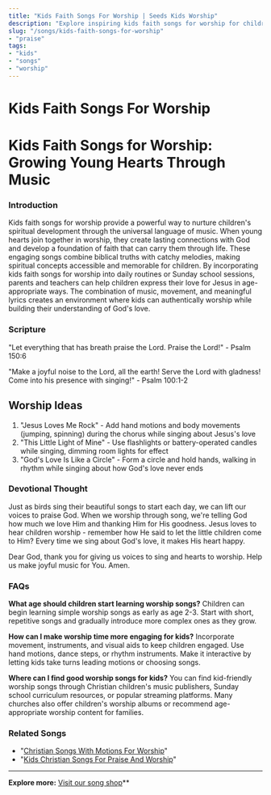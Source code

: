 ```yaml
---
title: "Kids Faith Songs For Worship | Seeds Kids Worship"
description: "Explore inspiring kids faith songs for worship for children's worship and faith development. Biblical music resources for families and ministry."
slug: "/songs/kids-faith-songs-for-worship"
- "praise"
tags:
- "kids"
- "songs"
- "worship"
---
```


# Kids Faith Songs For Worship

# Kids Faith Songs for Worship: Growing Young Hearts Through Music

### Introduction
Kids faith songs for worship provide a powerful way to nurture children's spiritual development through the universal language of music. When young hearts join together in worship, they create lasting connections with God and develop a foundation of faith that can carry them through life. These engaging songs combine biblical truths with catchy melodies, making spiritual concepts accessible and memorable for children. By incorporating kids faith songs for worship into daily routines or Sunday school sessions, parents and teachers can help children express their love for Jesus in age-appropriate ways. The combination of music, movement, and meaningful lyrics creates an environment where kids can authentically worship while building their understanding of God's love.

### Scripture
"Let everything that has breath praise the Lord. Praise the Lord!" - Psalm 150:6

"Make a joyful noise to the Lord, all the earth! Serve the Lord with gladness! Come into his presence with singing!" - Psalm 100:1-2

## Worship Ideas
1. "Jesus Loves Me Rock" - Add hand motions and body movements (jumping, spinning) during the chorus while singing about Jesus's love
2. "This Little Light of Mine" - Use flashlights or battery-operated candles while singing, dimming room lights for effect
3. "God's Love Is Like a Circle" - Form a circle and hold hands, walking in rhythm while singing about how God's love never ends

### Devotional Thought
Just as birds sing their beautiful songs to start each day, we can lift our voices to praise God. When we worship through song, we're telling God how much we love Him and thanking Him for His goodness. Jesus loves to hear children worship - remember how He said to let the little children come to Him? Every time we sing about God's love, it makes His heart happy.

Dear God, thank you for giving us voices to sing and hearts to worship. Help us make joyful music for You. Amen.

### FAQs
**What age should children start learning worship songs?**
Children can begin learning simple worship songs as early as age 2-3. Start with short, repetitive songs and gradually introduce more complex ones as they grow.

**How can I make worship time more engaging for kids?**
Incorporate movement, instruments, and visual aids to keep children engaged. Use hand motions, dance steps, or rhythm instruments. Make it interactive by letting kids take turns leading motions or choosing songs.

**Where can I find good worship songs for kids?**
You can find kid-friendly worship songs through Christian children's music publishers, Sunday school curriculum resources, or popular streaming platforms. Many churches also offer children's worship albums or recommend age-appropriate worship content for families.

### Related Songs

- "[Christian Songs With Motions For Worship](/songs/christian-songs-with-motions-for-worship/)"
- "[Kids Christian Songs For Praise And Worship](/songs/kids-christian-songs-for-praise-and-worship/)"

---

**Explore more:** [Visit our song shop](https://seedskidsworship.com/shop)**

<!-- Schema Markup -->
<script type="application/ld+json">
{
  "@context": "https://schema.org",
  "@type": "MusicRecording",
  "name": "Kids Faith Songs For Worship",
  "byArtist": {
    "@type": "MusicGroup",
    "name": "Seeds Kids Worship"
  },
  "isFamilyFriendly": true,
  "url": "https://seedskidsworship.com/songs/kids-faith-songs-for-worship/"
}
</script>
